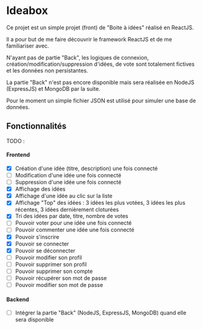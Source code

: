 # Ideabox

Ce projet est un simple projet (front) de "Boite à idées" réalisé en ReactJS.

Il a pour but de me faire découvrir le framework ReactJS et de me familiariser avec.

N'ayant pas de partie "Back", les logiques de connexion, création/modification/suppression d'idées, de vote sont totalement fictives et les données non persistantes.

La partie "Back" n'est pas encore disponible mais sera réalisée en NodeJS (ExpressJS) et MongoDB par la suite.

Pour le moment un simple fichier JSON est utilisé pour simuler une base de données.

## Fonctionnalités

TODO :

#### Frontend
- [x] Création d'une idée (titre, description) une fois connecté
- [ ] Modification d'une idée une fois connecté
- [ ] Suppression d'une idée une fois connecté
- [x] Affichage des idées
- [x] Affichage d'une idée au clic sur la liste
- [x] Affichage "Top" des idées : 3 idées les plus votées, 3 idées les plus récentes, 3 idées dernièrement cloturées
- [x] Tri des idées par date, titre, nombre de votes
- [ ] Pouvoir voter pour une idée une fois connecté
- [ ] Pouvoir commenter une idée une fois connecté
- [x] Pouvoir s'inscrire
- [x] Pouvoir se connecter
- [x] Pouvoir se déconnecter
- [ ] Pouvoir modifier son profil
- [ ] Pouvoir supprimer son profil
- [ ] Pouvoir supprimer son compte
- [ ] Pouvoir récupérer son mot de passe
- [ ] Pouvoir modifier son mot de passe

#### Backend
- [ ] Intégrer la partie "Back" (NodeJS, ExpressJS, MongoDB) quand elle sera disponible